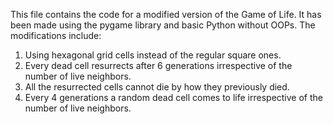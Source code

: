 This file contains the code for a modified version of the Game of Life.
It has been made using the pygame library and basic Python without OOPs.
The modifications include:
1. Using hexagonal grid cells instead of the regular square ones.
2. Every dead cell resurrects after 6 generations irrespective of the number of live neighbors.
3. All the resurrected cells cannot die by how they previously died.
4. Every 4 generations a random dead cell comes to life irrespective of the number of live neighbors.

